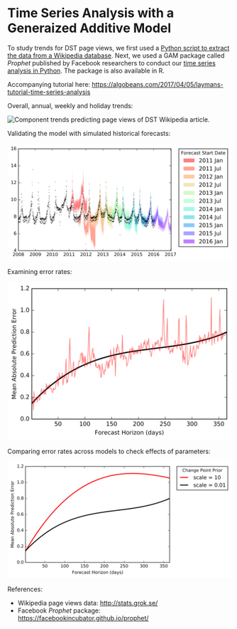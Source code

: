 # Time Series Analysis with a Generaized Additive Model

To study trends for DST page views, we first used a [Python script to extract the data from a Wikipedia database](https://github.com/algobeans/Time-Series-Forecasting/blob/master/scrapWiki.py). Next, we used a GAM package called *Prophet* published by Facebook researchers to conduct our [time series analysis in Python](https://github.com/algobeans/Time-Series-Forecasting/blob/master/Time%20Series%20Analysis.ipynb). The package is also available in R.

Accompanying tutorial here: https://algobeans.com/2017/04/05/laymans-tutorial-time-series-analysis

Overall, annual, weekly and holiday trends:

![Component trends predicting page views of DST Wikipedia article.](/images/time-components.png)

Validating the model with simulated historical forecasts:

![Simulated historical forecasts of DST's Wikipedia page views.](/images/time-forecast.png)

Examining error rates:

![Prediction errors across the forecast horizon. The red line represents the mean absolute error across the 11 simulated forecasts, while the black line is a smoothed trend of that error.](images/time-error.png)

Comparing error rates across models to check effects of parameters:

![Comparison of prediction errors resulting from different prior values.](images/time-errorCompare.png)


References:
- Wikipedia page views data: http://stats.grok.se/
- Facebook *Prophet* package: https://facebookincubator.github.io/prophet/
